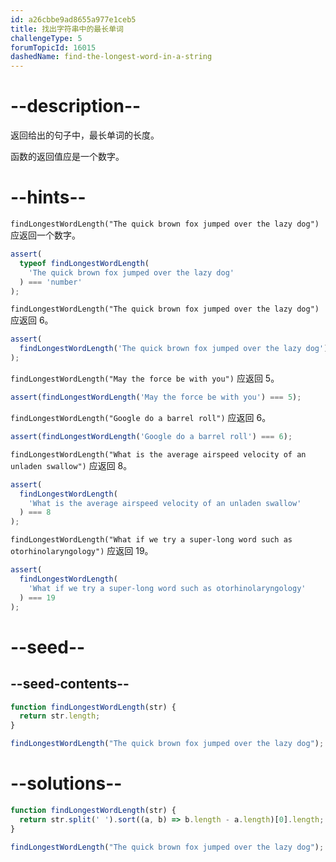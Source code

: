 ```yaml
---
id: a26cbbe9ad8655a977e1ceb5
title: 找出字符串中的最长单词
challengeType: 5
forumTopicId: 16015
dashedName: find-the-longest-word-in-a-string
---
```


# --description--

返回给出的句子中，最长单词的长度。

函数的返回值应是一个数字。

# --hints--

`findLongestWordLength("The quick brown fox jumped over the lazy dog")` 应返回一个数字。

```js
assert(
  typeof findLongestWordLength(
    'The quick brown fox jumped over the lazy dog'
  ) === 'number'
);
```

`findLongestWordLength("The quick brown fox jumped over the lazy dog")` 应返回 6。

```js
assert(
  findLongestWordLength('The quick brown fox jumped over the lazy dog') === 6
);
```

`findLongestWordLength("May the force be with you")` 应返回 5。

```js
assert(findLongestWordLength('May the force be with you') === 5);
```

`findLongestWordLength("Google do a barrel roll")` 应返回 6。

```js
assert(findLongestWordLength('Google do a barrel roll') === 6);
```

`findLongestWordLength("What is the average airspeed velocity of an unladen swallow")` 应返回 8。

```js
assert(
  findLongestWordLength(
    'What is the average airspeed velocity of an unladen swallow'
  ) === 8
);
```

`findLongestWordLength("What if we try a super-long word such as otorhinolaryngology")` 应返回 19。

```js
assert(
  findLongestWordLength(
    'What if we try a super-long word such as otorhinolaryngology'
  ) === 19
);
```

# --seed--

## --seed-contents--

```js
function findLongestWordLength(str) {
  return str.length;
}

findLongestWordLength("The quick brown fox jumped over the lazy dog");
```

# --solutions--

```js
function findLongestWordLength(str) {
  return str.split(' ').sort((a, b) => b.length - a.length)[0].length;
}

findLongestWordLength("The quick brown fox jumped over the lazy dog");
```

